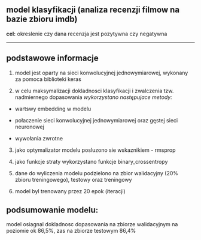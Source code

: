 ## model klasyfikacji (analiza recenzji filmow na bazie zbioru imdb)

**cel:** okreslenie czy dana recenzja jest pozytywna czy negatywna

------------------------------------------------------------------------

## podstawowe informacje

1)  model jest oparty na sieci konwolucyjnej jednowymiarowej, wykonany za pomoca biblioteki keras

2)  w celu maksymalizacji dokladnosci klasyfikacji i zwalczenia tzw. nadmiernego dopasowania *wykorzystano następujace metody:*

-   wartswy embedding w modelu

-   połaczenie sieci konwolucyjnej jednowymiarowej oraz gęstej sieci neuronowej

-   wywołania zwrotne

3)  jako optymalizator modelu posluzono sie wskaznikiem - rmsprop

4)  jako funkcje straty wykorzystano funkcje binary_crossentropy

5)  dane do wyliczenia modelu podzielono na zbior walidacyjny (20% zbioru treningowego), testowy oraz treningowy

6)  model byl trenowany przez 20 epok (iteracji)

## podsumowanie modelu:

model osiagnal dokladnosc dopasowania na zbiorze walidacyjnym na poziomie ok 86,5%, zas na zbiorze testowym 86,4%
